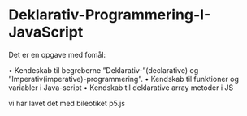 # Deklarativ-Programmering-I-JavaScript
Det er en opgave med fomål: 

  •	Kendeskab til begreberne ”Deklarativ-”(declarative) og ”Imperativ(imperative)-programmering”.
  •	Kendskab til funktioner og variabler i Java-script 
  •	Kendskab til deklarative array metoder i JS

vi har lavet det med bileotiket p5.js
